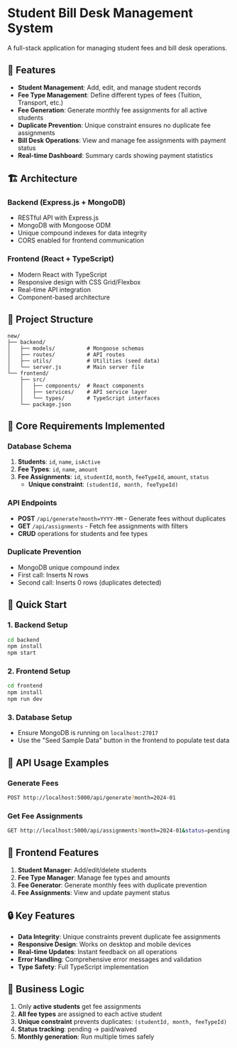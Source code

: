 # Student Bill Desk Management System

A full-stack application for managing student fees and bill desk operations.

## 🚀 Features

- **Student Management**: Add, edit, and manage student records
- **Fee Type Management**: Define different types of fees (Tuition, Transport, etc.)
- **Fee Generation**: Generate monthly fee assignments for all active students
- **Duplicate Prevention**: Unique constraint ensures no duplicate fee assignments
- **Bill Desk Operations**: View and manage fee assignments with payment status
- **Real-time Dashboard**: Summary cards showing payment statistics

## 🏗️ Architecture

### Backend (Express.js + MongoDB)
- RESTful API with Express.js
- MongoDB with Mongoose ODM
- Unique compound indexes for data integrity
- CORS enabled for frontend communication

### Frontend (React + TypeScript)
- Modern React with TypeScript
- Responsive design with CSS Grid/Flexbox
- Real-time API integration
- Component-based architecture

## 📁 Project Structure

```
new/
├── backend/
│   ├── models/          # Mongoose schemas
│   ├── routes/          # API routes
│   ├── utils/           # Utilities (seed data)
│   └── server.js        # Main server file
└── frontend/
    ├── src/
    │   ├── components/  # React components
    │   ├── services/    # API service layer
    │   └── types/       # TypeScript interfaces
    └── package.json
```

## 🎯 Core Requirements Implemented

### Database Schema
1. **Students**: `id`, `name`, `isActive`
2. **Fee Types**: `id`, `name`, `amount`
3. **Fee Assignments**: `id`, `studentId`, `month`, `feeTypeId`, `amount`, `status`
   - **Unique constraint**: `(studentId, month, feeTypeId)`

### API Endpoints
- **POST** `/api/generate?month=YYYY-MM` - Generate fees without duplicates
- **GET** `/api/assignments` - Fetch fee assignments with filters
- **CRUD** operations for students and fee types

### Duplicate Prevention
- MongoDB unique compound index
- First call: Inserts N rows
- Second call: Inserts 0 rows (duplicates detected)

## 🚀 Quick Start

### 1. Backend Setup
```bash
cd backend
npm install
npm start
```

### 2. Frontend Setup
```bash
cd frontend
npm install
npm run dev
```

### 3. Database Setup
- Ensure MongoDB is running on `localhost:27017`
- Use the "Seed Sample Data" button in the frontend to populate test data

## 🔧 API Usage Examples

### Generate Fees
```bash
POST http://localhost:5000/api/generate?month=2024-01
```

### Get Fee Assignments
```bash
GET http://localhost:5000/api/assignments?month=2024-01&status=pending
```

## 🎨 Frontend Features

1. **Student Manager**: Add/edit/delete students
2. **Fee Type Manager**: Manage fee types and amounts
3. **Fee Generator**: Generate monthly fees with duplicate prevention
4. **Fee Assignments**: View and update payment status

## 🔒 Key Features

- **Data Integrity**: Unique constraints prevent duplicate fee assignments
- **Responsive Design**: Works on desktop and mobile devices
- **Real-time Updates**: Instant feedback on all operations
- **Error Handling**: Comprehensive error messages and validation
- **Type Safety**: Full TypeScript implementation

## 🎯 Business Logic

1. Only **active students** get fee assignments
2. **All fee types** are assigned to each active student
3. **Unique constraint** prevents duplicates: `(studentId, month, feeTypeId)`
4. **Status tracking**: pending → paid/waived
5. **Monthly generation**: Run multiple times safely
